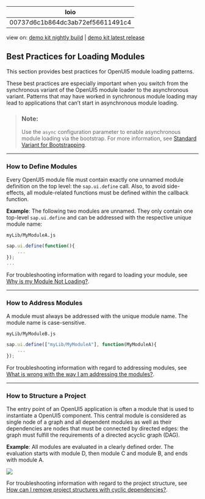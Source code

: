 <!-- loio00737d6c1b864dc3ab72ef56611491c4 -->

| loio |
| -----|
| 00737d6c1b864dc3ab72ef56611491c4 |

<div id="loio">

view on: [demo kit nightly build](https://openui5nightly.hana.ondemand.com/#/topic/00737d6c1b864dc3ab72ef56611491c4) | [demo kit latest release](https://openui5.hana.ondemand.com/#/topic/00737d6c1b864dc3ab72ef56611491c4)</div>

## Best Practices for Loading Modules

This section provides best practices for OpenUI5 module loading patterns.

These best practices are especially important when you switch from the synchronous variant of the OpenUI5 module loader to the asynchronous variant. Patterns that may have worked in synchronous module loading may lead to applications that can’t start in asynchronous module loading.

> ### Note:  
> Use the `async` configuration parameter to enable asynchronous module loading via the bootstrap. For more information, see [Standard Variant for Bootstrapping](Standard_Variant_for_Bootstrapping_91f1f45.md).

***

<a name="loio00737d6c1b864dc3ab72ef56611491c4__section_DefineModules"/>

### How to Define Modules

Every OpenUI5 module file must contain exactly one unnamed module definition on the top level: the `sap.ui.define` call. Also, to avoid side-effects, all module-related functions must be defined within the callback function.

**Example**: The following two modules are unnamed. They only contain one top-level `sap.ui.define` and can be addressed with the respective unique module name:

`myLib/MyModuleA.js`

``` js
sap.ui.define(function(){
    ...
});
...
```

For troubleshooting information with regard to loading your module, see [Why is my Module Not Loading?](Troubleshooting_for_Loading_Modules_4363b3f.md#loio4363b3fe3561414ca1b030afc8cd30ce__section_moduleloading).

***

<a name="loio00737d6c1b864dc3ab72ef56611491c4__section_AddressModules"/>

### How to Address Modules

A module must always be addressed with the unique module name. The module name is case-sensitive.

`myLib/MyModuleB.js`

``` js
sap.ui.define(["myLib/MyModuleA"], function(MyModuleA){  
    ...  
});
```

For troubleshooting information with regard to addressing modules, see [What is wrong with the way I am addressing the modules?](Troubleshooting_for_Loading_Modules_4363b3f.md#loio4363b3fe3561414ca1b030afc8cd30ce__section_moduleaddressing).

***

<a name="loio00737d6c1b864dc3ab72ef56611491c4__section_StructureProject"/>

### How to Structure a Project

The entry point of an OpenUI5 application is often a module that is used to instantiate a OpenUI5 component. This central module is considered as single node of a graph and all dependent modules as well as their dependencies are nodes that must be connected by directed edges: the graph must fulfill the requirements of a directed acyclic graph \(DAG\).

**Example**: All modules are evaluated in a clearly defined order. The evaluation starts with module D, then module C and module B, and ends with module A.

![](loioc8a64ac29d0d44598b89d224ff14e9f3_LowRes.png)

For troubleshooting information with regard to the project structure, see [How can I remove project structures with cyclic dependencies?](Troubleshooting_for_Loading_Modules_4363b3f.md#loio4363b3fe3561414ca1b030afc8cd30ce__section_cyclicdependencies).

